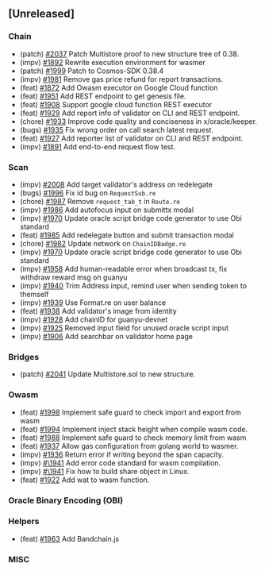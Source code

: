 <!--
(feat): New feature
(impv): Improvement / Enhancement
(docs): Documentation
(bugs): Bug fixes
(chore): Chore/cleanup work
-->

## [Unreleased]

### Chain

- (patch) [\#2037](https://github.com/bandprotocol/bandchain/pull/2037) Patch Multistore proof to new structure tree of 0.38.
- (impv) [\#1892](https://github.com/bandprotocol/bandchain/pull/1892) Rewrite execution environment for wasmer
- (patch) [\#1999](https://github.com/bandprotocol/bandchain/pull/1999) Patch to Cosmos-SDK 0.38.4
- (impv) [\#1981](https://github.com/bandprotocol/bandchain/pull/1981) Remove gas price refund for report transactions.
- (feat) [\#1872](https://github.com/bandprotocol/bandchain/pull/1872) Add Owasm executor on Google Cloud function
- (feat) [\#1951](https://github.com/bandprotocol/bandchain/pull/1951) Add REST endpoint to get genesis file.
- (feat) [\#1908](https://github.com/bandprotocol/bandchain/pull/1908) Support google cloud function REST executor
- (feat) [\#1929](https://github.com/bandprotocol/bandchain/pull/1929) Add report info of validator on CLI and REST endpoint.
- (chore) [\#1933](https://github.com/bandprotocol/bandchain/pull/1933) Improve code quality and conciseness in x/oracle/keeper.
- (bugs) [\#1935](https://github.com/bandprotocol/bandchain/pull/1935) Fix wrong order on call search latest request.
- (feat) [\#1927](https://github.com/bandprotocol/bandchain/pull/1927) Add reporter list of validator on CLI and REST endpoint.
- (impv) [\#1891](https://github.com/bandprotocol/bandchain/pull/1891) Add end-to-end request flow test.

### Scan

- (impv) [\#2008](https://github.com/bandprotocol/bandchain/pull/2008) Add target validator's address on redelegate
- (bugs) [\#1996](https://github.com/bandprotocol/bandchain/pull/1996) Fix id bug on `RequestSub.re`
- (chore) [\#1987](https://github.com/bandprotocol/bandchain/pull/1987) Remove `request_tab_t` in `Route.re`
- (impv) [\#1986](https://github.com/bandprotocol/bandchain/pull/1986) Add autofocus input on submittx modal
- (impv) [\#1970](https://github.com/bandprotocol/bandchain/pull/1970) Update oracle script bridge code generator to use Obi standard
- (feat) [\#1985](https://github.com/bandprotocol/bandchain/pull/1985) Add redelegate button and submit transaction modal
- (chore) [\#1982](https://github.com/bandprotocol/bandchain/pull/1982) Update network on `ChainIDBadge.re`
- (impv) [\#1970](https://github.com/bandprotocol/bandchain/pull/1970) Update oracle script bridge code generator to use Obi standard
- (impv) [\#1958](https://github.com/bandprotocol/bandchain/pull/1958) Add human-readable error when broadcast tx, fix withdraw reward msg on guanyu
- (impv) [\#1940](https://github.com/bandprotocol/bandchain/pull/1940) Trim Address input, remind user when sending token to themself
- (impv) [\#1939](https://github.com/bandprotocol/bandchain/pull/1939) Use Format.re on user balance
- (feat) [\#1938](https://github.com/bandprotocol/bandchain/pull/1938) Add validator's image from identity
- (impv) [\#1928](https://github.com/bandprotocol/bandchain/pull/1928) Add chainID for guanyu-devnet
- (impv) [\#1925](https://github.com/bandprotocol/bandchain/pull/1925) Removed input field for unused oracle script input
- (impv) [\#1906](https://github.com/bandprotocol/bandchain/pull/1906/files) Add searchbar on validator home page

### Bridges

- (patch) [\#2041](https://github.com/bandprotocol/bandchain/pull/2041) Update Multistore.sol to new structure.

### Owasm

- (feat) [\#1998](https://github.com/bandprotocol/bandchain/pull/1998) Implement safe guard to check import and export from wasm
- (feat) [\#1994](https://github.com/bandprotocol/bandchain/pull/1994) Implement inject stack height when compile wasm code.
- (feat) [\#1988](https://github.com/bandprotocol/bandchain/pull/1988) Implement safe guard to check memory limit from wasm
- (feat) [\#1937](https://github.com/bandprotocol/bandchain/pull/1937) Allow gas configuration from golang world to wasmer.
- (impv) [\#1936](https://github.com/bandprotocol/bandchain/pull/1936) Return error if writing beyond the span capacity.
- (impv) [#\1941](https://github.com/bandprotocol/bandchain/pull/1941) Add error code standard for wasm compilation.
- (impv) [#\1941](https://github.com/bandprotocol/bandchain/pull/1941) Fix how to build share object in Linux.
- (feat) [\#1922](https://github.com/bandprotocol/bandchain/pull/1922) Add wat to wasm function.

### Oracle Binary Encoding (OBI)

### Helpers

- (feat) [\#1963](https://github.com/bandprotocol/bandchain/pull/1963) Add Bandchain.js

### MISC
